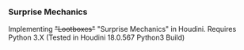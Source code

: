 
### Surprise Mechanics ###

Implementing ~~"Lootboxes"~~ "Surprise Mechanics" in Houdini.
Requires Python 3.X (Tested in Houdini 18.0.567 Python3 Build)